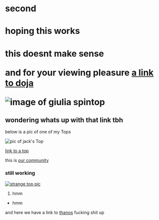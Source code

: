 # second
<h1>hoping this works<h1>
<p>this doesnt make sense</p>
<p>and for your viewing pleasure <a href="https://www.youtube.com/watch?v=TLiGA_wrNp0">a link to doja</a></p>

<img src="https://cdn.shopify.com/s/files/1/0748/4967/products/12_3a6821ce-a69a-4cf7-a3f7-8de0ea350c08_grande.jpg?v=1534188337" alt="image of giulia spintop">

<h2>wondering whats up with that link tbh</h2>
<!--haha bitch ass hoes cant read this-->
<p>below is a pic of one of my Tops</P>

<img src="https://instagram.fyyz1-1.fna.fbcdn.net/vp/6b3770ad6eb0d4ac35f2f561f04efcd6/5CB30D0E/t51.2885-15/sh0.08/e35/s750x750/26307599_135588473908163_2074110050212773888_n.jpg?_nc_ht=instagram.fyyz1-1.fna.fbcdn.net" alt="pic of jack's Top">
<p>
<a href="https://instagram.fyyz1-1.fna.fbcdn.net/vp/6b3770ad6eb0d4ac35f2f561f04efcd6/5CB30D0E/t51.2885-15/sh0.08/e35/s750x750/26307599_135588473908163_2074110050212773888_n.jpg?_nc_ht=instagram.fyyz1-1.fna.fbcdn.net">link to a top</a>
</p>

<p> this is <a href="http://www.ta0.com/forum/index.php">our community</a></p>

<h3>still working</h3>
<p>

<a href="#"><img src="https://images-na.ssl-images-amazon.com/images/I/71p9RUp9nxL._SX425_.jpg" alt="strange top pic"></a>

<ol>
  <li>hmm</li>
</ol>

<ul>
  <li>hmm</li>
</ul>

<p>and here we have a link to <a href="https://www.youtube.com/watch?v=skvwYWgnpUI">thanos</a> fucking shit up</p>
<!--frankly im just trying to remember and practice shit. im so fucking tired rn-->    
